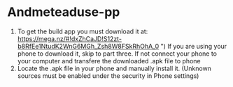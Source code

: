 # Andmeteaduse-pp
1) To get the build app you must download it at: https://mega.nz/#!dxZhCaJD!S12zt-b8RfEe1NtudK2WnG6MGh_Zsh8W8FSkRhOhA_0
") If you are using your phone to download it, skip to part three. If not connect your phone to your computer and transfere the downloaded .apk file to phone
3) Locate the .apk file in your phone and manually install it. (Unknown sources must be enabled under the security in Phone settings)
